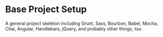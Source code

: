 # Base Project Setup

A general project skeleton including Grunt, Sass, Bourbon, Babel, Mocha, Chai, Angular, Handlebars, jQuery, and probably other things, too.
